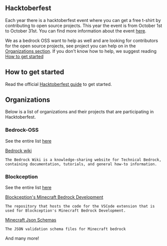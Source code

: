 ## Hacktoberfest

Each year there is a hacktoberfest event where you can get a free t-shirt by contributing to open source projects. This year the event is from October 1st to October 31st. You can find more information about the event [here](https://hacktoberfest.com/).

We as a bedrock OSS want to help as well and are looking for contributors for the open source projects, see project you can help on in the [Organizations section](#organizations). If you don't know how to help, we suggest reading [How to get started](#how-to-get-started)

## How to get started

Read the official [Hacktoberfest guide](https://hacktoberfest.com/participation/#beginner-resources) to get started.

## Organizations

Below is a list of organizations and their projects that are participating in Hacktoberfest.

### Bedrock-OSS
See the entire list [here](https://github.com/orgs/Bedrock-OSS/repositories?q=topic%3Ahacktoberfest)

[Bedrock wiki](https://github.com/Bedrock-OSS/bedrock-wiki)
```
The Bedrock Wiki is a knowledge-sharing website for Technical Bedrock, containing documentation, tutorials, and general how-to information.
```

### Blockception

See the entire list [here](https://github.com/orgs/Blockception/repositories?q=topic%3Ahacktoberfest)

[Blockception's Minecraft Bedrock Development](https://github.com/Blockception/VSCode-Bedrock-Development-Extension)
```
The repository that hosts the code for the VSCode extension that is used for Blockception's Minecraft Bedrock Development.
```

[Minecraft Json Schemas](https://github.com/Blockception/Minecraft-bedrock-json-schemas)
```
The JSON validation schema files for Minecraft bedrock
```

And many more!